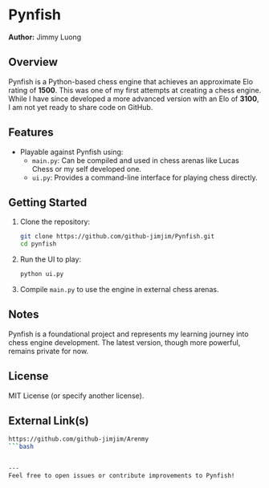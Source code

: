# Pynfish

**Author:** Jimmy Luong

## Overview
Pynfish is a Python-based chess engine that achieves an approximate Elo rating of **1500**. This was one of my first attempts at creating a chess engine. While I have since developed a more advanced version with an Elo of **3100**, I am not yet ready to share code on GitHub.

## Features
- Playable against Pynfish using:
  - `main.py`: Can be compiled and used in chess arenas like Lucas Chess or my self developed one.
  - `ui.py`: Provides a command-line interface for playing chess directly.

## Getting Started
1. Clone the repository:
   ```bash
   git clone https://github.com/github-jimjim/Pynfish.git
   cd pynfish
   ```
2. Run the UI to play:
   ```bash
   python ui.py
   ```
3. Compile `main.py` to use the engine in external chess arenas.

## Notes
Pynfish is a foundational project and represents my learning journey into chess engine development. The latest version, though more powerful, remains private for now.

## License
MIT License (or specify another license).

## External Link(s)
```bash
https://github.com/github-jimjim/Arenmy
```bash


---
Feel free to open issues or contribute improvements to Pynfish!
